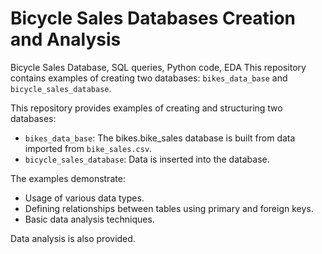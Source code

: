 # Bicycle Sales Databases Creation and Analysis
Bicycle Sales Database, SQL queries, Python code, EDA
This repository contains examples of creating two databases: `bikes_data_base` and `bicycle_sales_database`.

This repository provides examples of creating and structuring two databases:
- `bikes_data_base`: The bikes.bike_sales database is built from data imported from `bike_sales.csv`.
- `bicycle_sales_database`: Data is inserted into the database.

The examples demonstrate:

- Usage of various data types.
- Defining relationships between tables using primary and foreign keys.
- Basic data analysis techniques.

Data analysis is also provided.